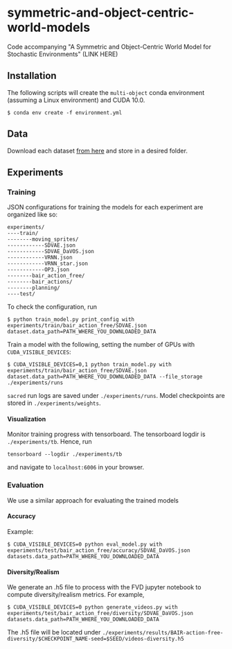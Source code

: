 # symmetric-and-object-centric-world-models
Code accompanying "A Symmetric and Object-Centric World Model for Stochastic Environments" (LINK HERE)

## Installation

The following scripts will create the `multi-object` conda environment (assuming a Linux environment) and CUDA 10.0.

```
$ conda env create -f environment.yml
```

## Data

Download each dataset [from here](https://doi.org/10.5281/zenodo.3673897) and store in a desired folder.

## Experiments

### Training

JSON configurations for training the models for each experiment are organized like so:

```
experiments/
----train/
--------moving_sprites/
------------SDVAE.json
------------SDVAE_DaVOS.json
------------VRNN.json
------------VRNN_star.json
------------OP3.json
--------bair_action_free/
--------bair_actions/
--------planning/
----test/
```

To check the configuration, run
```
$ python train_model.py print_config with experiments/train/bair_action_free/SDVAE.json dataset.data_path=PATH_WHERE_YOU_DOWNLOADED_DATA
```

Train a model with the following, setting the number of GPUs with `CUDA_VISIBLE_DEVICES`:
```
$ CUDA_VISIBLE_DEVICES=0,1 python train_model.py with experiments/train/bair_action_free/SDVAE.json dataset.data_path=PATH_WHERE_YOU_DOWNLOADED_DATA --file_storage ./experiments/runs
```

`sacred` run logs are saved under `./experiments/runs`. Model checkpoints are stored in `./experiments/weights`.

#### Visualization

Monitor training progress with tensorboard. The tensorboard logdir is `./experiments/tb`. Hence, run
```
tensorboard --logdir ./experiments/tb
```
and navigate to `localhost:6006` in your browser.

### Evaluation

We use a similar approach for evaluating the trained models

#### Accuracy

Example:

```
$ CUDA_VISIBLE_DEVICES=0 python eval_model.py with experiments/test/bair_action_free/accuracy/SDVAE_DaVOS.json datasets.data_path=PATH_WHERE_YOU_DOWNLOADED_DATA
```

#### Diversity/Realism

We generate an .h5 file to process with the FVD jupyter notebook to compute diversity/realism metrics.
For example,
```
$ CUDA_VISIBLE_DEVICES=0 python generate_videos.py with experiments/test/bair_action_free/diversity/SDVAE_DaVOS.json datasets.data_path=PATH_WHERE_YOU_DOWNLOADED_DATA
```

The .h5 file will be located under `./experiments/results/BAIR-action-free-diversity/$CHECKPOINT_NAME-seed=$SEED/videos-diversity.h5`